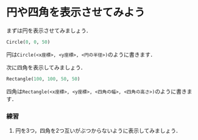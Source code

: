 # 円や四角を表示させてみよう

まずは円を表示させてみましょう．

```python 
Circle(0, 0, 50)
```

円は`Circle(<x座標>, <y座標>, <円の半径>)`のように書きます．

次に四角を表示してみましょう．

```python 
Rectangle(100, 100, 50, 50)
```

四角は`Rectangle(<x座標>, <y座標>, <四角の幅>, <四角の高さ>)`のように書きます．

### 練習
1. 円を3つ，四角を2つ互いがぶつからないように表示してみましょう．

